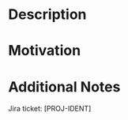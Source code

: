 # Description

# Motivation

# Additional Notes

Jira ticket: [PROJ-IDENT]

<!--
# Opening vs Drafting a PR:
When opening a pull request, please open it as a draft to not auto assign reviewers before you feel the pull request is in a reviewable state.

# Linking a JIRA ticket:
Please link your JIRA ticket by adding its identifier between brackets (ex [PROJ-IDENT]) in the PR description, not the title.
This requirement only applies to Datadog employees.
-->
